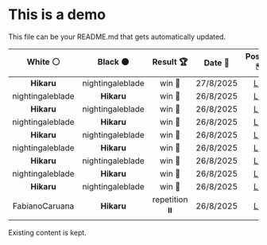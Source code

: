 # This is a demo

This file can be your README.md that gets automatically updated.

<!--START_SECTION:chessStats-->
<!-- Automatically generated with https://github.com/Balastrong/chess-stats-action -->

| White ⚪ | Black ⚫ | Result 🏆 | Date 📅 | Position 🗺️ |
|:---:|:---:|:---:|:---:|:---:|
| **Hikaru** | nightingaleblade | win 🥇 | 27/8/2025 | <a href="http://www.ee.unb.ca/cgi-bin/tervo/fen.pl?select=r6r/p1Q5/1p3Np1/6q1/P2p3k/7P/1P4PK/5R2 b - - 1 35">Link</a> |
| nightingaleblade | **Hikaru** | win 🥇 | 26/8/2025 | <a href="http://www.ee.unb.ca/cgi-bin/tervo/fen.pl?select=5k2/5pb1/2N1p1pp/4P3/4B1P1/7P/p3K3/8 w - - 0 45">Link</a> |
| **Hikaru** | nightingaleblade | win 🥇 | 26/8/2025 | <a href="http://www.ee.unb.ca/cgi-bin/tervo/fen.pl?select=r2nk2r/1ppb1pb1/p4q2/1P2PNp1/P5P1/3B3p/2N2P1P/R2QR1K1 b kq - 0 20">Link</a> |
| nightingaleblade | **Hikaru** | win 🥇 | 26/8/2025 | <a href="http://www.ee.unb.ca/cgi-bin/tervo/fen.pl?select=r3k3/ppp1pR2/2np1bp1/6N1/2PP2n1/1PN1P1P1/PB5r/R5K1 w q - 1 18">Link</a> |
| **Hikaru** | nightingaleblade | win 🥇 | 26/8/2025 | <a href="http://www.ee.unb.ca/cgi-bin/tervo/fen.pl?select=3q1r2/p1rp1p1k/1pn1pP1p/8/5Q2/P6R/1P3PPP/5RK1 b - - 2 26">Link</a> |
| nightingaleblade | **Hikaru** | win 🥇 | 26/8/2025 | <a href="http://www.ee.unb.ca/cgi-bin/tervo/fen.pl?select=1r6/6k1/1r6/pNp2p2/P1PpPq1p/1P2b2P/2Q3P1/1R1R1K2 w - - 1 39">Link</a> |
| **Hikaru** | nightingaleblade | win 🥇 | 26/8/2025 | <a href="http://www.ee.unb.ca/cgi-bin/tervo/fen.pl?select=6k1/1N3ppp/p1p2nb1/8/4P3/5P2/PP4PP/3B2K1 b - - 0 26">Link</a> |
| nightingaleblade | **Hikaru** | win 🥇 | 26/8/2025 | <a href="http://www.ee.unb.ca/cgi-bin/tervo/fen.pl?select=r3k2r/1p1n1p1p/p4np1/2bpq3/3N3P/2NQ2P1/PPP1P1B1/R4R1K b kq - 4 15">Link</a> |
| **Hikaru** | nightingaleblade | win 🥇 | 26/8/2025 | <a href="http://www.ee.unb.ca/cgi-bin/tervo/fen.pl?select=r2q3k/p3R1b1/1n3r1p/R2p1Bp1/2pP2P1/Q1P2N2/1P3PP1/6K1 w - - 4 26">Link</a> |
| FabianoCaruana | **Hikaru** | repetition ⏸️ | 26/8/2025 | <a href="http://www.ee.unb.ca/cgi-bin/tervo/fen.pl?select=5n2/1p1q2k1/1QpPbpp1/2B1p2p/4P2P/6P1/5P1K/5B2 b - - 12 46">Link</a> |

<!--END_SECTION:chessStats-->

Existing content is kept.
